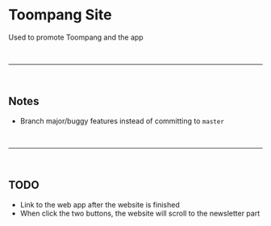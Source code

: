 # Toompang Site
Used to promote Toompang and the app

<br>
<hr>
<br>

## Notes
 - Branch major/buggy features instead of committing to `master`

<br>
<hr>
<br>

## TODO

- Link to the web app after the website is finished
- When click the two buttons, the website will scroll to the newsletter part
